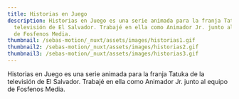 ```yaml
---
title: Historias en Juego
description: Historias en Juego es una serie animada para la franja Tatuka de la
  televisión de El Salvador. Trabajé en ella como Animador Jr. junto al equipo
  de Fosfenos Media.
thumbnail: /sebas-motion/_nuxt/assets/images/historias1.gif
thumbnail2: /sebas-motion/_nuxt/assets/images/historias2.gif
thumbnail3: /sebas-motion/_nuxt/assets/images/historias3.gif
---
```

Historias en Juego es una serie animada para la franja Tatuka de la televisión de El Salvador. Trabajé en ella como Animador Jr. junto al equipo de Fosfenos Media.